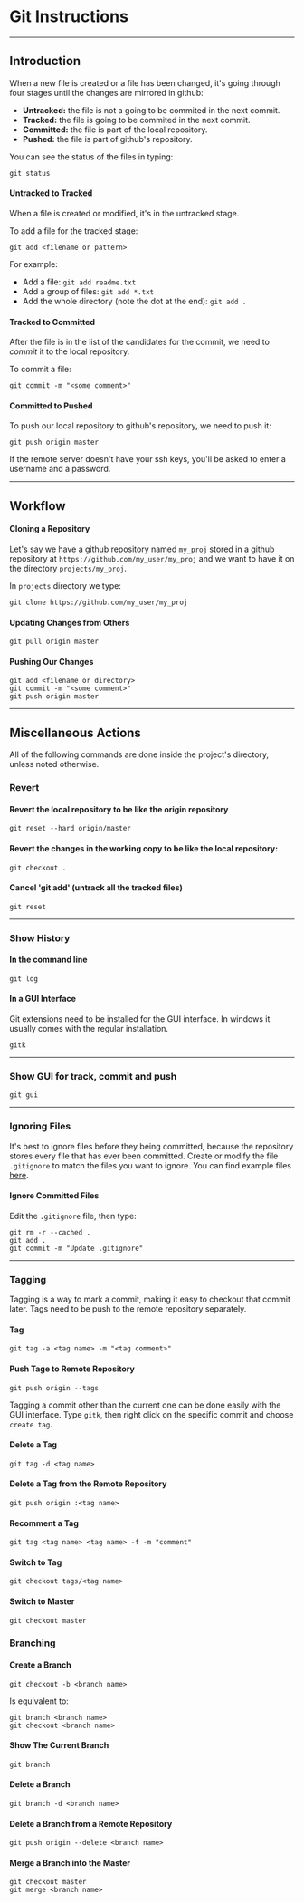 Git Instructions
================

---

Introduction
------------

When a new file is created or a file has been changed, it's going through four stages until the changes are mirrored in github:

* **Untracked:** the file is not a going to be commited in the next commit. 
* **Tracked:** the file is going to be commited in the next commit.
* **Committed:** the file is part of the local repository.
* **Pushed:** the file is part of github's repository.

You can see the status of the files in typing:

	git status

#### Untracked to Tracked ####

When a file is created or modified, it's in the untracked stage.

To add a file for the tracked stage:

	git add <filename or pattern>

For example:

* Add a file: `git add readme.txt`
* Add a group of files: `git add *.txt`
* Add the whole directory (note the dot at the end): `git add .`

#### Tracked to Committed ####

After the file is in the list of the candidates for the commit, we need to *commit* it to the local repository.

To commit a file:

	git commit -m "<some comment>"

#### Committed to Pushed ####

To push our local repository to github's repository, we need to push it:

	git push origin master

If the remote server doesn't have your ssh keys, you'll be asked to enter a username and a password.

---

Workflow
--------

#### Cloning a Repository ####

Let's say we have a github repository named `my_proj` stored in a github repository at `https://github.com/my_user/my_proj` and we want to have it on the directory `projects/my_proj`.

In `projects` directory we type:

	git clone https://github.com/my_user/my_proj

#### Updating Changes from Others ####

	git pull origin master

#### Pushing Our Changes ####

	git add <filename or directory>
	git commit -m "<some comment>"
	git push origin master

---

Miscellaneous Actions
---------------------

All of the following commands are done inside the project's directory, unless noted otherwise.

### Revert ###

#### Revert the local repository to be like the origin repository ####
	git reset --hard origin/master

#### Revert the changes in the working copy to be like the local repository: ####
	git checkout .

#### Cancel 'git add' (untrack all the tracked files) ####
	git reset

---

### Show History ###
#### In the command line ####
	git log

#### In a GUI Interface ####
Git extensions need to be installed for the GUI interface. In windows it usually comes with the regular installation.

	gitk
 
---

### Show GUI for track, commit and push ###
	git gui


---

### Ignoring Files ###

It's best to ignore files before they being committed, because the repository stores every file that has ever been committed. Create or modify the file `.gitignore` to match the files you want to ignore. You can find example files [here](https://github.com/github/gitignore).

#### Ignore Committed Files ####
Edit the `.gitignore` file, then type:

	git rm -r --cached .
	git add .
	git commit -m "Update .gitignore"

---

### Tagging ###

Tagging is a way to mark a commit, making it easy to checkout that commit later. Tags need to be push to the remote repository separately.

#### Tag ####
	git tag -a <tag name> -m "<tag comment>"

#### Push Tage to Remote Repository ####
	git push origin --tags

Tagging a commit other than the current one can be done easily with the GUI interface. Type `gitk`, then right click on the specific commit and choose `create tag`.

#### Delete a Tag ####
	git tag -d <tag name>

#### Delete a Tag from the Remote Repository ####
	git push origin :<tag name>

#### Recomment a Tag ####
	git tag <tag name> <tag name> -f -m "comment"

#### Switch to Tag ####
	git checkout tags/<tag name>

#### Switch to Master ####
	git checkout master

### Branching ###

#### Create a Branch ####
	git checkout -b <branch name>

Is equivalent to:

	git branch <branch name>
	git checkout <branch name>

#### Show The Current Branch ####
	git branch

#### Delete a Branch ####
	git branch -d <branch name> 

#### Delete a Branch from a Remote Repository ####
	git push origin --delete <branch name>

#### Merge a Branch into the Master ####
	git checkout master
	git merge <branch name>